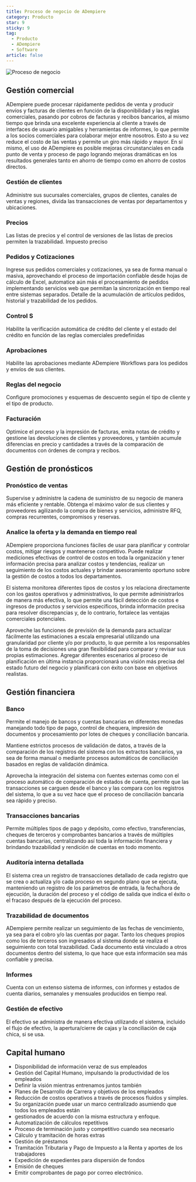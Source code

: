```yaml
---
title: Proceso de negocio de ADempiere
category: Producto
star: 9
sticky: 9
tag:
  - Producto
  - ADempiere
  - Software
article: false
---
```


![Proceso de negocio](/assets/img/product/business-process.jpg)

## Gestión comercial

ADempiere puede procesar rápidamente pedidos de venta y producir envíos y facturas de clientes en función de la disponibilidad y las reglas comerciales, pasando por cobros de facturas y recibos bancarios, al mismo tiempo que brinda una excelente experiencia al cliente a través de interfaces de usuario amigables y herramientas de informes, lo que permite a los socios comerciales para colaborar mejor entre nosotros. Esto a su vez reduce el costo de las ventas y permite un giro más rápido y mayor. En sí mismo, el uso de ADempiere es posible mejoras circunstanciales en cada punto de venta y proceso de pago logrando mejoras dramáticas en los resultados generales tanto en ahorro de tiempo como en ahorro de costos directos.

### Gestión de clientes

Administre sus sucursales comerciales, grupos de clientes, canales de ventas y regiones, divida las transacciones de ventas por departamentos y ubicaciones.

### Precios

Las listas de precios y el control de versiones de las listas de precios permiten la trazabilidad. Impuesto preciso

### Pedidos y Cotizaciones

Ingrese sus pedidos comerciales y cotizaciones, ya sea de forma manual o masiva, aprovechando el proceso de importación confiable desde hojas de cálculo de Excel, automatice aún más el procesamiento de pedidos implementando servicios web que permitan la sincronización en tiempo real entre sistemas separados. Detalle de la acumulación de artículos pedidos, historial y trazabilidad de los pedidos.

### Control S

Habilite la verificación automática de crédito del cliente y el estado del crédito en función de las reglas comerciales predefinidas

### Aprobaciones

Habilite las aprobaciones mediante ADempiere Workflows para los pedidos y envíos de sus clientes.

### Reglas del negocio

Configure promociones y esquemas de descuento según el tipo de cliente y el tipo de producto.

### Facturación

Optimice el proceso y la impresión de facturas, emita notas de crédito y gestione las devoluciones de clientes y proveedores, y también acumule diferencias en precio y cantidades a través de la comparación de documentos con órdenes de compra y recibos.

## Gestión de pronósticos

### Pronóstico de ventas

Supervise y administre la cadena de suministro de su negocio de manera más eficiente y rentable. Obtenga el máximo valor de sus clientes y proveedores agilizando la compra de bienes y servicios, administre RFQ, compras recurrentes, compromisos y reservas.

### Analice la oferta y la demanda en tiempo real

ADempiere proporciona funciones fáciles de usar para planificar y controlar costos, mitigar riesgos y mantenerse competitivo. Puede realizar mediciones efectivas de control de costos en toda la organización y tener información precisa para analizar costos y tendencias, realizar un seguimiento de los costos actuales y brindar asesoramiento oportuno sobre la gestión de costos a todos los departamentos.

El sistema monitorea diferentes tipos de costos y los relaciona directamente con los gastos operativos y administrativos, lo que permite administrarlos de manera más efectiva, lo que permite una fácil detección de costos e ingresos de productos y servicios específicos, brinda información precisa para resolver discrepancias y, de lo contrario, fortalece las ventajas comerciales potenciales.

Aproveche las funciones de previsión de la demanda para actualizar fácilmente las estimaciones a escala empresarial utilizando una granularidad por cliente y/o por producto, lo que permite a los responsables de la toma de decisiones una gran flexibilidad para comparar y revisar sus propias estimaciones. Agregar diferentes escenarios al proceso de planificación en última instancia proporcionará una visión más precisa del estado futuro del negocio y planificará con éxito con base en objetivos realistas.

## Gestión financiera

### Banco

Permite el manejo de bancos y cuentas bancarias en diferentes monedas manejando todo tipo de pago, control de chequera, impresión de documentos y procesamiento por lotes de cheques y conciliación bancaria.

Mantiene estrictos procesos de validación de datos, a través de la comparación de los registros del sistema con los extractos bancarios, ya sea de forma manual o mediante procesos automáticos de conciliación basados ​​en reglas de validación dinámica.

Aprovecha la integración del sistema con fuentes externas como con el proceso automático de comparación de estados de cuenta, permite que las transacciones se carguen desde el banco y las compara con los registros del sistema, lo que a su vez hace que el proceso de conciliación bancaria sea rápido y preciso.

### Transacciones bancarias

Permite múltiples tipos de pago y depósito, como efectivo, transferencias, cheques de terceros y comprobantes bancarios a través de múltiples cuentas bancarias, centralizando así toda la información financiera y brindando trazabilidad y rendición de cuentas en todo momento.

### Auditoría interna detallada

El sistema crea un registro de transacciones detallado de cada registro que se crea o actualiza y/o cada proceso en segundo plano que se ejecuta, manteniendo un registro de los parámetros de entrada, la fecha/hora de ejecución, la duración del proceso y el código de salida que indica el éxito o el fracaso después de la ejecución del proceso.

### Trazabilidad de documentos

ADempiere permite realizar un seguimiento de las fechas de vencimiento, ya sea para el cobro y/o las cuentas por pagar. Tanto los cheques propios como los de terceros son ingresados ​​al sistema donde se realiza el seguimiento con total trazabilidad. Cada documento está vinculado a otros documentos dentro del sistema, lo que hace que esta información sea más confiable y precisa.

### Informes

Cuenta con un extenso sistema de informes, con informes y estados de cuenta diarios, semanales y mensuales producidos en tiempo real.

### Gestión de efectivo

El efectivo se administra de manera efectiva utilizando el sistema, incluido el flujo de efectivo, la apertura/cierre de cajas y la conciliación de caja chica, si se usa.

## Capital humano

- Disponibilidad de información veraz de sus empleados
- Gestión del Capital Humano, impulsando la productividad de los empleados
- Definir la visión mientras entrenamos juntos también
- Planes de Desarrollo de Carrera y objetivos de los empleados
- Reducción de costos operativos a través de procesos fluidos y simples.
- Su organización puede usar un marco centralizado asumiendo que todos los empleados están
- gestionados de acuerdo con la misma estructura y enfoque.
- Automatización de cálculos repetitivos
- Proceso de terminación justo y competitivo cuando sea necesario
- Cálculo y tramitación de horas extras
- Gestión de préstamos
- Tramitación Tributaria y Pago de Impuesto a la Renta y aportes de los trabajadores
- Expedición de expedientes para dispersión de fondos
- Emisión de cheques
- Emitir comprobantes de pago por correo electrónico.
